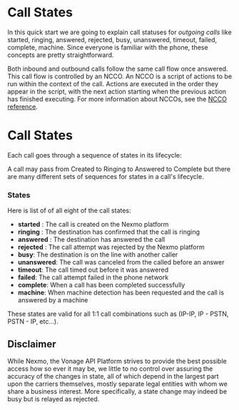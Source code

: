 # Call States 

In this quick start we are going to explain call statuses for _outgoing calls_ like 
 started, ringing, answered, rejected, busy, unanswered, timeout, failed, complete, machine. Since everyone is familiar with the phone, these concepts are pretty straightforward. 
 
Both inbound and outbound calls follow the same call flow once answered. This call flow is controlled by an NCCO. An NCCO is a script of actions to be run within the context of the call. Actions are executed in the order they appear in the script, with the next action starting when the previous action has finished executing. For more information about NCCOs, see the [NCCO reference](https://developer.nexmo.com/voice/voice-api/ncco-reference).

# Call States 

Each call goes through a sequence of states in its lifecycle:

A call may pass from Created to Ringing to Answered to Complete but there are many different sets of sequences for states in a call's lifecycle. 

### States

Here is list of of all eight of the call states: 

- **started** : The call is created on the Nexmo platform
- **ringing** : The destination has confirmed that the call is ringing
- **answered** : The destination has answered the call
- **rejected** : The call attempt was rejected by the Nexmo platform
- **busy**: The destination is on the line with another caller
- **unanswered**: The call was canceled from the called before an answer
- **timeout**: The call timed out before it was answered
- **failed**: The call attempt failed in the phone network
- **complete**: When a call has been completed successfully
- **machine**: When machine detection has been requested and the call is answered by a machine

These states are valid for all 1:1 call combinations such as (IP-IP, IP - PSTN, PSTN - IP, etc...). 

## Disclaimer 

While Nexmo, the Vonage API Platform strives to provide the best possible access how so ever it may be, we little to no control over assuring the accuracy of the changes in state, all of which depend in the largest part upon the carriers themselves, mostly separate legal entities with whom we share a business interest. More specifically, a state change may indeed be busy but is relayed as rejected. 